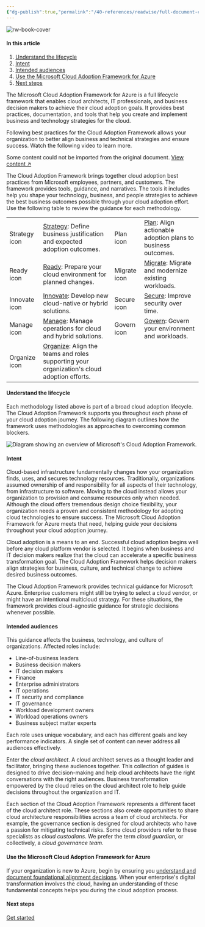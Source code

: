 ```yaml
---
{"dg-publish":true,"permalink":"/40-references/readwise/full-document-contents/microsoft-cloud-adoption-framework-for-azure-documentation-cloud-adoption-framework/","tags":["rw/articles"]}
---
```


![rw-book-cover](https://learn.microsoft.com/en-us/media/logos/logo-ms-social.png)

#### In this article

1. [Understand the lifecycle](https://learn.microsoft.com/en-us/azure/cloud-adoption-framework/overview#understand-the-lifecycle)
2. [Intent](https://learn.microsoft.com/en-us/azure/cloud-adoption-framework/overview#intent)
3. [Intended audiences](https://learn.microsoft.com/en-us/azure/cloud-adoption-framework/overview#intended-audiences)
4. [Use the Microsoft Cloud Adoption Framework for Azure](https://learn.microsoft.com/en-us/azure/cloud-adoption-framework/overview#use-the-microsoft-cloud-adoption-framework-for-azure)
5. [Next steps](https://learn.microsoft.com/en-us/azure/cloud-adoption-framework/overview#next-steps)

The Microsoft Cloud Adoption Framework for Azure is a full lifecycle framework that enables cloud architects, IT professionals, and business decision makers to achieve their cloud adoption goals. It provides best practices, documentation, and tools that help you create and implement business and technology strategies for the cloud.

Following best practices for the Cloud Adoption Framework allows your organization to better align business and technical strategies and ensure success. Watch the following video to learn more.

Some content could not be imported from the original document. [View content ↗](https://www.microsoft.com/en-us/videoplayer/embed/RE4tyzr?postJsllMsg=true) 

The Cloud Adoption Framework brings together cloud adoption best practices from Microsoft employees, partners, and customers. The framework provides tools, guidance, and narratives. The tools it includes help you shape your technology, business, and people strategies to achieve the best business outcomes possible through your cloud adoption effort. Use the following table to review the guidance for each methodology.

|  |  |  |  |
| --- | --- | --- | --- |
|  Strategy icon |  [Strategy](https://learn.microsoft.com/en-us/azure/cloud-adoption-framework/strategy/): Define business justification and expected adoption outcomes. |  Plan icon |  [Plan](https://learn.microsoft.com/en-us/azure/cloud-adoption-framework/plan/): Align actionable adoption plans to business outcomes. |
|  Ready icon |  [Ready](https://learn.microsoft.com/en-us/azure/cloud-adoption-framework/ready/): Prepare your cloud environment for planned changes. |  Migrate icon |  [Migrate](https://learn.microsoft.com/en-us/azure/cloud-adoption-framework/migrate/): Migrate and modernize existing workloads. |
|  Innovate icon |  [Innovate](https://learn.microsoft.com/en-us/azure/cloud-adoption-framework/innovate/): Develop new cloud-native or hybrid solutions. |  Secure icon |  [Secure](https://learn.microsoft.com/en-us/azure/cloud-adoption-framework/secure/): Improve security over time. |
|  Manage icon |  [Manage](https://learn.microsoft.com/en-us/azure/cloud-adoption-framework/manage/): Manage operations for cloud and hybrid solutions. |  Govern icon |  [Govern](https://learn.microsoft.com/en-us/azure/cloud-adoption-framework/govern/): Govern your environment and workloads. |
|  Organize icon |  [Organize](https://learn.microsoft.com/en-us/azure/cloud-adoption-framework/organize/): Align the teams and roles supporting your organization's cloud adoption efforts. |  |  |

#### Understand the lifecycle

Each methodology listed above is part of a broad cloud adoption lifecycle. The Cloud Adoption Framework supports you throughout each phase of your cloud adoption journey. The following diagram outlines how the framework uses methodologies as approaches to overcoming common blockers.

![Diagram showing an overview of Microsoft's Cloud Adoption Framework.](https://learn.microsoft.com/en-us/azure/cloud-adoption-framework/_images/caf-overview-graphic.png)
#### Intent

Cloud-based infrastructure fundamentally changes how your organization finds, uses, and secures technology resources. Traditionally, organizations assumed ownership of and responsibility for all aspects of their technology, from infrastructure to software. Moving to the cloud instead allows your organization to provision and consume resources only when needed. Although the cloud offers tremendous design choice flexibility, your organization needs a proven and consistent methodology for adopting cloud technologies to ensure success. The Microsoft Cloud Adoption Framework for Azure meets that need, helping guide your decisions throughout your cloud adoption journey.

Cloud adoption is a means to an end. Successful cloud adoption begins well before any cloud platform vendor is selected. It begins when business and IT decision makers realize that the cloud can accelerate a specific business transformation goal. The Cloud Adoption Framework helps decision makers align strategies for business, culture, and technical change to achieve desired business outcomes.

The Cloud Adoption Framework provides technical guidance for Microsoft Azure. Enterprise customers might still be trying to select a cloud vendor, or might have an intentional multicloud strategy. For these situations, the framework provides cloud-agnostic guidance for strategic decisions whenever possible.

#### Intended audiences

This guidance affects the business, technology, and culture of organizations. Affected roles include:

* Line-of-business leaders
* Business decision makers
* IT decision makers
* Finance
* Enterprise administrators
* IT operations
* IT security and compliance
* IT governance
* Workload development owners
* Workload operations owners
* Business subject matter experts

Each role uses unique vocabulary, and each has different goals and key performance indicators. A single set of content can never address all audiences effectively.

Enter the *cloud architect*. A cloud architect serves as a thought leader and facilitator, bringing these audiences together. This collection of guides is designed to drive decision-making and help cloud architects have the right conversations with the right audiences. Business transformation empowered by the cloud relies on the cloud architect role to help guide decisions throughout the organization and IT.

Each section of the Cloud Adoption Framework represents a different facet of the cloud architect role. These sections also create opportunities to share cloud architecture responsibilities across a team of cloud architects. For example, the governance section is designed for cloud architects who have a passion for mitigating technical risks. Some cloud providers refer to these specialists as *cloud custodians*. We prefer the term *cloud guardian,* or collectively, a *cloud governance team*.

#### Use the Microsoft Cloud Adoption Framework for Azure

If your organization is new to Azure, begin by ensuring you [understand and document foundational alignment decisions](https://learn.microsoft.com/en-us/azure/cloud-adoption-framework/get-started/cloud-concepts). When your enterprise's digital transformation involves the cloud, having an understanding of these fundamental concepts helps you during the cloud adoption process.

#### Next steps

[Get started](https://learn.microsoft.com/en-us/azure/cloud-adoption-framework/get-started/)
